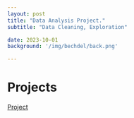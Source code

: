```yaml
---
layout: post
title: "Data Analysis Project."
subtitle: "Data Cleaning, Exploration"

date: 2023-10-01
background: '/img/bechdel/back.png'

---
```


# Projects

[Project](https://github.com/jjkaplan/Portfolioproject)

